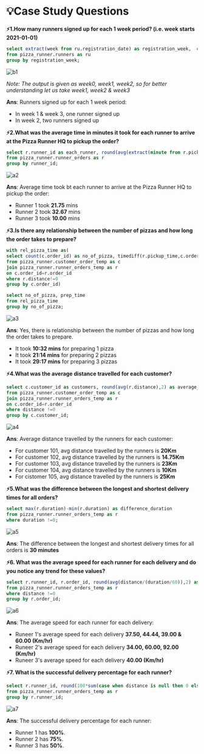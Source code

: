 # 💡Case Study Questions

**⚡1.How many runners signed up for each 1 week period? (i.e. week starts 2021-01-01)**
``` SQL
select extract(week from ru.registration_date) as registration_week,  count(runner_id) as runner_signed_up
from pizza_runner.runners as ru
group by registration_week;
```
![b1](https://user-images.githubusercontent.com/98269318/189396609-2007ca62-8e44-44dc-a83c-f7d91b2a7212.png)

*Note: The output is given as week0, week1, week2, so for better understanding let us take week1, week2 & week3*

**Ans**: Runners signed up for each 1 week period:
- In week 1 & week 3, one runner signed up
- In week 2, two runners signed up

**⚡2.What was the average time in minutes it took for each runner to arrive at the Pizza Runner HQ to pickup the order?**
``` SQL
select r.runner_id as each_runner, round(avg(extract(minute from r.pickup_time)),2) as avg_pickup_time
from pizza_runner.runner_orders as r
group by runner_id;
```
![a2](https://user-images.githubusercontent.com/98269318/189721314-6d78df7c-49ef-4844-82b2-22f2afecbea9.png)

**Ans**: Average time took bt each runner to arrive at the Pizza Runner HQ to pickup the order:
- Runner 1 took **21.75** mins
- Runner 2 took **32.67** mins
- Runner 3 took **10.00** mins

**⚡3.Is there any relationship between the number of pizzas and how long the order takes to prepare?**
``` SQL
with rel_pizza_time as(
select count(c.order_id) as no_of_pizza, timediff(r.pickup_time,c.order_time) as prep_time,c.order_id,c.order_time,r.pickup_time
from pizza_runner.customer_order_temp as c
join pizza_runner.runner_orders_temp as r
on c.order_id=r.order_id
where r.distance!=0
group by c.order_id)

select no_of_pizza, prep_time
from rel_pizza_time
group by no_of_pizza;
``` 
![a3](https://user-images.githubusercontent.com/98269318/189722020-160377b3-db72-4a1e-9e13-33c2d364f3ec.png)

**Ans**: Yes, there is relationship between the number of pizzas and how long the order takes to prepare.
- It took **10:32 mins** for preparing 1 pizza
- It took **21:14 mins** for preparing 2 pizzas
- It took **29:17 mins** for preparing 3 pizzas

**⚡4.What was the average distance travelled for each customer?**
``` SQL
select c.customer_id as customers, round(avg(r.distance),2) as average_distance
from pizza_runner.customer_order_temp as c
join pizza_runner.runner_orders_temp as r
on c.order_id=r.order_id
where distance !=0
group by c.customer_id;
```
![a4](https://user-images.githubusercontent.com/98269318/189723816-ed38f2fc-b82c-40f2-88bb-9c4b3e738486.png)

**Ans**: Average distance travelled by the runners for each customer:
- For customer 101, avg distance travelled by the runners is **20Km** 
- For customer 102, avg distance travelled by the runners is **14.75Km**
- For customer 103, avg distance travelled by the runners is **23Km**
- For customer 104, avg distance travelled by the runners is **10Km**
- For cistomer 105, avg distance travelled by the runners is **25Km**

**⚡5.What was the difference between the longest and shortest delivery times for all orders?**
``` SQL
select max(r.duration)-min(r.duration) as difference_duration
from pizza_runner.runner_orders_temp as r
where duration !=0;
```
![a5](https://user-images.githubusercontent.com/98269318/189972232-09ad70b2-e5b2-43a8-a010-9173e57171ea.png)

**Ans**: The difference between the longest and shortest delivery times for all orders is **30 minutes**

**⚡6. What was the average speed for each runner for each delivery and do you notice any trend for these values?**
``` SQL
select r.runner_id, r.order_id, round(avg(distance/(duration/60)),2) as average_speed
from pizza_runner.runner_orders_temp as r
where distance !=0
group by r.order_id;
```
![a6](https://user-images.githubusercontent.com/98269318/189973248-a48df61d-c5e5-4e15-b87f-d61fd160cbdb.png)

**Ans**: The average speed for each runner for each delivery:
- Runeer 1's average speed for each delivery **37.50, 44.44, 39.00 & 60.00 (Km/hr)**
- Runeer 2's average speed for each delivery **34.00, 60.00, 92.00 (Km/hr)**
- Runeer 3's average speed for each delivery **40.00 (Km/hr)**

**⚡7. What is the successful delivery percentage for each runner?**
``` SQL
select r.runner_id, round(100*sum(case when distance is null then 0 else 1 end)/count(*),0) as success_percentage
from pizza_runner.runner_orders_temp as r
group by r.runner_id;
```
![a7](https://user-images.githubusercontent.com/98269318/189977847-db3f1b13-1403-43a7-aeb5-338668d8ff9c.png)

 **Ans**: The successful delivery percentage for each runner:
 - Runner 1 has **100%**.
 - Runner 2 has **75%**.
 - Runner 3 has **50%**.

